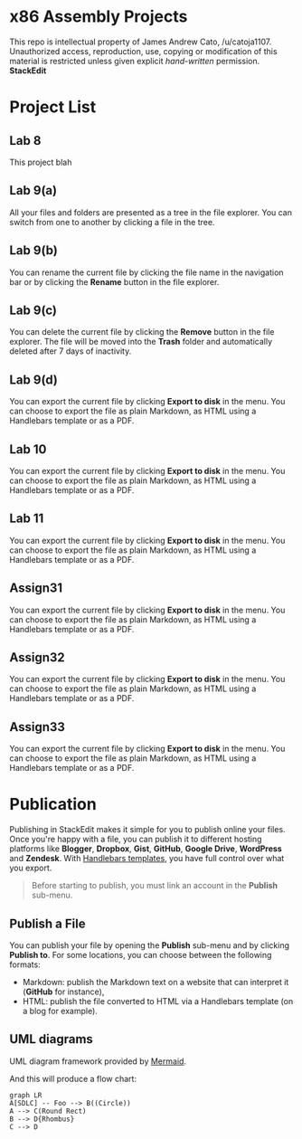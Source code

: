 # x86 Assembly Projects

This repo is intellectual property of James Andrew Cato, /u/catoja1107. Unauthorized access, reproduction, use, copying or modification of this material is restricted unless given explicit *hand-written* permission. **StackEdit**


# Project List

## Lab 8

This project blah

## Lab 9(a)

All your files and folders are presented as a tree in the file explorer. You can switch from one to another by clicking a file in the tree.

## Lab 9(b)

You can rename the current file by clicking the file name in the navigation bar or by clicking the **Rename** button in the file explorer.

## Lab 9(c)

You can delete the current file by clicking the **Remove** button in the file explorer. The file will be moved into the **Trash** folder and automatically deleted after 7 days of inactivity.

## Lab 9(d)

You can export the current file by clicking **Export to disk** in the menu. You can choose to export the file as plain Markdown, as HTML using a Handlebars template or as a PDF.

## Lab 10

You can export the current file by clicking **Export to disk** in the menu. You can choose to export the file as plain Markdown, as HTML using a Handlebars template or as a PDF.

## Lab 11

You can export the current file by clicking **Export to disk** in the menu. You can choose to export the file as plain Markdown, as HTML using a Handlebars template or as a PDF.

## Assign31

You can export the current file by clicking **Export to disk** in the menu. You can choose to export the file as plain Markdown, as HTML using a Handlebars template or as a PDF.

## Assign32

You can export the current file by clicking **Export to disk** in the menu. You can choose to export the file as plain Markdown, as HTML using a Handlebars template or as a PDF.

## Assign33

You can export the current file by clicking **Export to disk** in the menu. You can choose to export the file as plain Markdown, as HTML using a Handlebars template or as a PDF.

# Publication

Publishing in StackEdit makes it simple for you to publish online your files. Once you're happy with a file, you can publish it to different hosting platforms like **Blogger**, **Dropbox**, **Gist**, **GitHub**, **Google Drive**, **WordPress** and **Zendesk**. With [Handlebars templates](http://handlebarsjs.com/), you have full control over what you export.

> Before starting to publish, you must link an account in the **Publish** sub-menu.

## Publish a File

You can publish your file by opening the **Publish** sub-menu and by clicking **Publish to**. For some locations, you can choose between the following formats:

- Markdown: publish the Markdown text on a website that can interpret it (**GitHub** for instance),
- HTML: publish the file converted to HTML via a Handlebars template (on a blog for example).


## UML diagrams

UML diagram framework provided by [Mermaid](https://mermaidjs.github.io/).

And this will produce a flow chart:

```mermaid
graph LR
A[SDLC] -- Foo --> B((Circle))
A --> C(Round Rect)
B --> D{Rhombus}
C --> D
```
